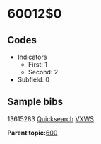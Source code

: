# 60012$0

## Codes

-   Indicators
    -   First: 1
    -   Second: 2
-   Subfield: 0

## Sample bibs

13615283 [Quicksearch](https://search.library.yale.edu/catalog/13615283) [VXWS](http://prodorbis.library.yale.edu:7014/vxws/GetHoldingsService?bibId=13615283)

**Parent topic:**[600](../../tags/600/600.md)

